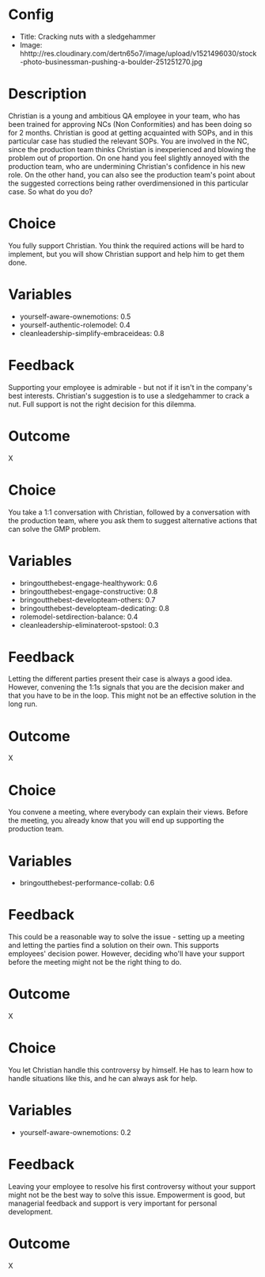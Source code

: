 # Config
 - Title: Cracking nuts with a sledgehammer  
 - Image: hhttp://res.cloudinary.com/dertn65o7/image/upload/v1521496030/stock-photo-businessman-pushing-a-boulder-251251270.jpg

# Description

Christian is a young and ambitious QA employee in your team, who has been trained for approving NCs (Non Conformities) and has been doing so for 2 months. Christian is good at getting acquainted with SOPs, and in this particular case has studied the relevant SOPs. You are involved in the NC, since the production team thinks Christian is inexperienced and blowing the problem out of proportion. On one hand you feel slightly annoyed with the production team, who are undermining Christian's confidence in his new role. On the other hand, you can also see the production team's point about the suggested corrections being rather overdimensioned in this particular case. So what do you do?

# Choice
You fully support Christian. You think the required actions will be hard to implement, but you will  show Christian support and help him to get them done. 

# Variables
 - yourself-aware-ownemotions: 0.5
 - yourself-authentic-rolemodel: 0.4
 - cleanleadership-simplify-embraceideas: 0.8
 
# Feedback
Supporting your employee is admirable - but not if it isn't in the company's best interests. Christian's suggestion is to use a sledgehammer to crack a nut. Full support is not the right decision for this dilemma. 

# Outcome
X

# Choice
You take a 1:1 conversation with Christian, followed by a conversation with the production team, where you ask them to suggest alternative actions that can solve the GMP problem. 

# Variables
 - bringoutthebest-engage-healthywork: 0.6
 - bringoutthebest-engage-constructive: 0.8
 - bringoutthebest-developteam-others: 0.7
 - bringoutthebest-developteam-dedicating: 0.8
 - rolemodel-setdirection-balance: 0.4
 - cleanleadership-eliminateroot-spstool: 0.3
 
# Feedback
Letting the different parties present their case is always a good idea. However, convening the 1:1s signals that you are the decision maker and that you have to be in the loop. This might not be an effective solution in the long run. 

# Outcome
X

# Choice
You convene a meeting, where everybody can explain their views. Before the meeting, you already know that you will end up supporting the production team. 

# Variables
 - bringoutthebest-performance-collab: 0.6
 
# Feedback
This could be a reasonable way to solve the issue - setting up a meeting and letting the parties find a solution on their own. This supports employees' decision power. However, deciding who'll have your support before the meeting might not be the right thing to do. 

# Outcome
X

# Choice
You let Christian handle this controversy by himself. He has to learn how to handle situations like this, and he can always ask for help.

# Variables
 - yourself-aware-ownemotions: 0.2

# Feedback
Leaving your employee to resolve his first controversy without your support might not be the best way to solve this issue. Empowerment is good, but managerial feedback and support is very important for personal development. 

# Outcome
X

